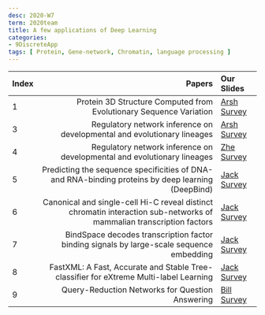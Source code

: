 ```yaml
---
desc: 2020-W7
term: 2020team
title: A few applications of Deep Learning 
categories:
- 9DiscreteApp
tags: [ Protein, Gene-network, Chromatin, language processing ]  
---
```




| Index | Papers |  Our Slides |
| :---- | -------------------------------------: | :------------------------------------- |
|1 | Protein 3D Structure Computed from Evolutionary Sequence Variation | [Arsh Survey]({{site.baseurl}}/talkArsh-A19/20190719-Protein3DStructure.pdf) |
|3 | Regulatory network inference on developmental and evolutionary lineages | [Arsh Survey]({{site.baseurl}}/talkArsh-A19/20190724-IPAMRegulatoryInference.pdf) |
|4 | Regulatory network inference on developmental and evolutionary lineages | [Zhe Survey]({{site.baseurl}}/talks-A2020A/Slides-26-Ultrasound-20210121.pdf) |
|5 | Predicting the sequence specificities of DNA- and RNA-binding proteins by deep learning (DeepBind) | [Jack Survey]({{site.baseurl}}/talks-mb2019/Jack_20181010GeneticsofTFDNABindingVariation.pdf) |
|6 | Canonical and single-cell Hi-C reveal distinct chromatin interaction sub-networks of mammalian transcription factors | [Jack Survey]({{site.baseurl}}/talks-mb2019/Jack_20190816-ChromatinLocalization.pdf) |
|7 | BindSpace decodes transcription factor binding signals by large-scale sequence embedding | [Jack Survey]({{site.baseurl}}/talks-mb2019/Jack_20190821-BindSpace.pdf) |
|8 | FastXML: A Fast, Accurate and Stable Tree-classifier for eXtreme Multi-label Learning | [Jack Survey]({{site.baseurl}}/talks-mb2019/Jack_20181018_FastXML.pdf) |
|9 | Query-Reduction Networks for Question Answering | [Bill Survey]({{site.baseurl}}/talks-mb2019/Bill19.09.06_QueryReductionNetwork.pdf) |


